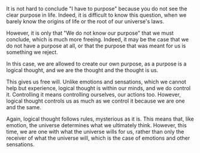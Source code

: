 It is not hard to conclude "I have to purpose" because you do not see the clear purpose in life. Indeed, it is difficult to know this question, when we barely know the origins of life or the root of our universe's laws. 

However, it is only that "We do not know our purpose" that we must conclude, which is much more freeing. Indeed, it may be the case that we do not have a purpose at all, or that the purpose that was meant for us is something we reject. 

In this case, we are allowed to create our own purpose, as a purpose is a logical thought, and we are the thought and the thought is us. 

This gives us free will. Unlike emotions and sensations, which we cannot help but experience, logical thought is within our minds, and we do control it. Controlling it means controlling ourselves, our actions too. However, logical thought controls us as much as we control it because we are one and the same.

Again, logical thought follows rules, mysterious as it is. This means that, like emotion, the universe determines what we ultimately think. However, this time, we are one with what the universe wills for us, rather than only the receiver of what the universe will, which is the case of emotions and other sensations.